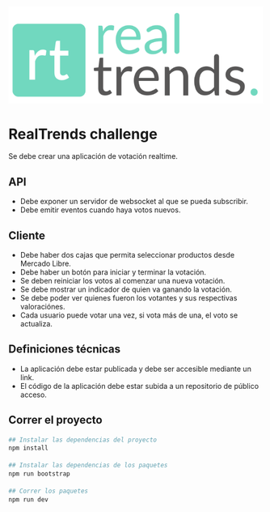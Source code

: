 ![RealTrends](./logo.svg "RealTrends")

# RealTrends challenge
Se debe crear una aplicación de votación realtime.

## API
* Debe exponer un servidor de websocket al que se pueda subscribir.
* Debe emitir eventos cuando haya votos nuevos.

## Cliente
* Debe haber dos cajas que permita seleccionar productos desde Mercado Libre.
* Debe haber un botón para iniciar y terminar la votación.
* Se deben reiniciar los votos al comenzar una nueva votación.
* Se debe mostrar un indicador de quien va ganando la votación.
* Se debe poder ver quienes fueron los votantes y sus respectivas valoraciónes.
* Cada usuario puede votar una vez, si vota más de una, el voto se actualiza.

## Definiciones técnicas
* La aplicación debe estar publicada y debe ser accesible mediante un link.
* El código de la aplicación debe estar subida a un repositorio de público acceso.

## Correr el proyecto
```bash
## Instalar las dependencias del proyecto
npm install

## Instalar las dependencias de los paquetes
npm run bootstrap

## Correr los paquetes
npm run dev
```